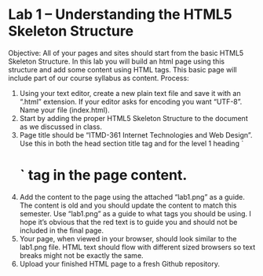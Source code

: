 # Lab 1 – Understanding the HTML5 Skeleton Structure
Objective: All of your pages and sites should start from the basic HTML5 Skeleton Structure. In this lab you will build an html page using this structure and add some content using HTML tags. This basic page will include part of our course syllabus as content.
Process:
<ol>
  <li>Using your text editor, create a new plain text file and save it with an “.html” extension. If your editor asks for encoding you want “UTF-8”. Name your file (index.html).</li>
  <li>Start by adding the proper HTML5 Skeleton Structure to the document as we discussed in class.</li>
  <li>Page title should be “ITMD-361 Internet Technologies and Web Design”. Use this in both the head section title tag and for the level 1 heading `<h1>` tag in the page content.</li>
  <li>Add the content to the page using the attached “lab1.png” as a guide. The content is old and you should update the content to match this semester. Use “lab1.png” as a guide to what tags you should be using. I hope it’s obvious that the red text is to guide you and should not be included in the final page.</li>
  <li>Your page, when viewed in your browser, should look similar to the lab1.png file. HTML text should flow with different sized browsers so text breaks might not be exactly the same.</li>
  <li>Upload your finished HTML page to a fresh Github repository.</li>
</ol>
